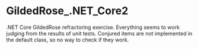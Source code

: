 # GildedRose_.NET_Core2

.NET Core GildedRose refractoring exercise.
Everything seems to work judging from the results of unit tests.
Conjured items are not implemented in the default class, so no way to check if they work.

